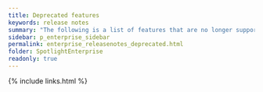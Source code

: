 ```yaml
---
title: Deprecated features
keywords: release notes
summary: "The following is a list of features that are no longer supported starting with Spotlight Enterprise 12.3"
sidebar: p_enterprise_sidebar
permalink: enterprise_releasenotes_deprecated.html
folder: SpotlightEnterprise
readonly: true
---
```



{% include links.html %}
